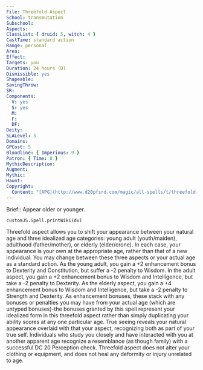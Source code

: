 ```yaml
---
File: Threefold Aspect
School: transmutation
Subschool: 
Aspects: 
ClassList: { druid: 5, witch: 4 }
CastTime: standard action
Range: personal
Area: 
Effect: 
Targets: you
Duration: 24 hours (D)
Dismissible: yes
Shapeable: 
SavingThrow: 
SR: 
Components:
  V: yes
  S: yes
  M: 
  F: 
  DF: 
Deity: 
SLALevel: 5
Domains: 
GPCost: 5
Bloodline: { Imperious: 9 }
Patron: { Time: 8 }
MythicDescription: 
Augment: 
Mythic: 
Haunt: 
Copyright:
  Content: "[APG](http://www.d20pfsrd.com/magic/all-spells/t/threefold-aspect)"
---
```

Brief:: Appear older or younger.

```dataviewjs
customJS.Spell.printWiki(dv)
```

Threefold aspect allows you to shift your appearance between your natural age and three idealized age categories: young adult (youth/maiden), adulthood (father/mother), or elderly (elder/crone). In each case, your appearance is your own at the appropriate age, rather than that of a new individual.  You may change between these three aspects or your actual age as a standard action. As the young adult, you gain a +2 enhancement bonus to Dexterity and Constitution, but suffer a -2 penalty to Wisdom. In the adult aspect, you gain a +2 enhancement bonus to Wisdom and Intelligence, but take a -2 penalty to Dexterity. As the elderly aspect, you gain a +4 enhancement bonus to Wisdom and Intelligence, but take a -2 penalty to Strength and Dexterity. As enhancement bonuses, these stack with any bonuses or penalties you may have from your actual age (which are untyped bonuses)-the bonuses granted by this spell represent your idealized form in this threefold aspect rather than simply duplicating your ability scores at any one particular age.  True seeing reveals your natural appearance overlaid with that your aspect, recognizing both as part of your true self.  Individuals who study you closely and have interacted with you at another apparent age recognize a resemblance (as though family) with a successful DC 20 Perception check.  Threefold aspect does not alter your clothing or equipment, and does not heal any deformity or injury unrelated to age.
